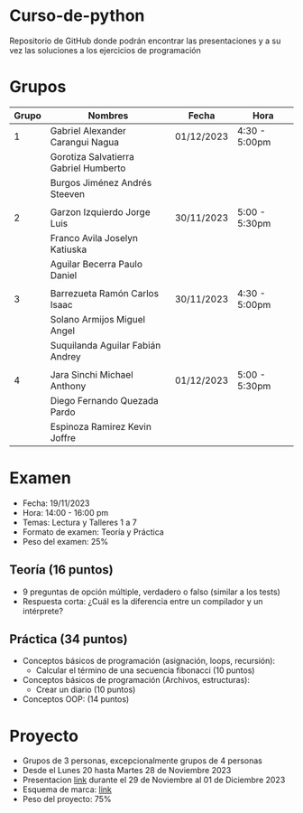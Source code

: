 # Curso-de-python
Repositorio de GitHub donde podrán encontrar las presentaciones y a su vez las soluciones a los ejercicios de programación
# Grupos
| Grupo | Nombres                                       | Fecha       | Hora           |
|-------|-----------------------------------------------|-------------|----------------|
| 1     | Gabriel Alexander Carangui Nagua             | 01/12/2023  | 4:30 - 5:00pm  |
|       | Gorotiza Salvatierra Gabriel Humberto        |             |                |
|       | Burgos Jiménez Andrés Steeven                 |             |                |
|||||
| 2     | Garzon Izquierdo Jorge Luis                   | 30/11/2023  | 5:00 - 5:30pm  |
|       | Franco Avila Joselyn Katiuska                 |             |                |
|       | Aguilar Becerra Paulo Daniel                  |             |                |
|||||
| 3     | Barrezueta Ramón Carlos Isaac                | 30/11/2023  | 4:30 - 5:00pm  |
|       | Solano Armijos Miguel Angel                  |             |                |
|       | Suquilanda Aguilar Fabián Andrey             |             |                |
|||||
| 4     | Jara Sinchi Michael Anthony                 | 01/12/2023  | 5:00 - 5:30pm  |
|       | Diego Fernando Quezada Pardo                |             |                |
|       | Espinoza Ramirez Kevin Joffre                |             |                |

# Examen

- Fecha: 19/11/2023
- Hora: 14:00 - 16:00 pm
- Temas: Lectura y Talleres 1 a 7
- Formato de examen: Teoría y Práctica
- Peso del examen: 25%

## Teoría (16 puntos)

- 9 preguntas de opción múltiple, verdadero o falso (similar a los tests)
- Respuesta corta: ¿Cuál es la diferencia entre un compilador y un intérprete?

## Práctica (34 puntos)

- Conceptos básicos de programación (asignación, loops, recursión):
    - Calcular el término de una secuencia fibonacci (10 puntos)
- Conceptos básicos de programación (Archivos, estructuras):
    - Crear un diario (10 puntos)
- Conceptos OOP: (14 puntos)

# Proyecto
- Grupos de 3 personas, excepcionalmente grupos de 4 personas
- Desde el Lunes 20 hasta Martes 28 de Noviembre 2023
- Presentacion [link](https://docs.google.com/spreadsheets/d/1wf_rgT8qsXx7p2jH3QuTubznZ9sUwS7Ayt3tVCQYg7c/edit?usp=sharing) durante el 29 de Noviembre al 01 de Diciembre 2023
- Esquema de marca: [link](https://docs.google.com/document/d/13b5LO--yXu1-r9Fo4A5oW41h3g3hBljA6kaL-3Q1xkE/edit?usp=sharing)
- Peso del proyecto: 75%
